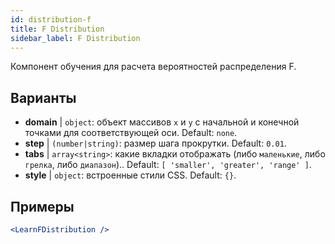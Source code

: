 ```yaml
---
id: distribution-f
title: F Distribution
sidebar_label: F Distribution
---
```


Компонент обучения для расчета вероятностей распределения F.

## Варианты

* __domain__ | `object`: объект массивов `x` и `y` с начальной и конечной точками для соответствующей оси. Default: `none`.
* __step__ | `(number|string)`: размер шага прокрутки. Default: `0.01`.
* __tabs__ | `array<string>`: какие вкладки отображать (либо `маленькие`, либо `грелка`, либо `диапазон`).. Default: `[
  'smaller',
  'greater',
  'range'
]`.
* __style__ | `object`: встроенные стили CSS. Default: `{}`.


## Примеры

```jsx live
<LearnFDistribution />
```

